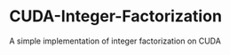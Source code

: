 CUDA-Integer-Factorization
==========================

A simple implementation of integer factorization on CUDA
